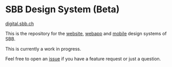 # SBB Design System (Beta)

[digital.sbb.ch](https://digital.sbb.ch)

This is the repository for the [website](https://digital.sbb.ch/de/websites), [webapp](https://digital.sbb.ch/de/webapps) and [mobile](https://digital.sbb.ch/de/mobile) design systems of SBB.

This is currently a work in progress.

Feel free to open an [issue](https://github.com/sbb-design-systems/sbb-design-system/issues/new/choose) if you have a feature request or just a question.
